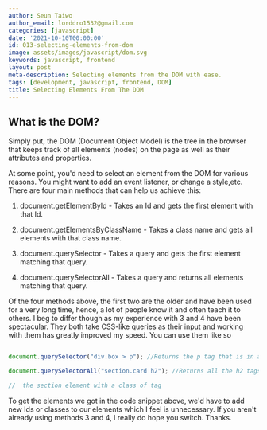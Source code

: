 ```yaml
---
author: Seun Taiwo
author_email: lorddro1532@gmail.com
categories: [javascript]
date: '2021-10-10T00:00:00'
id: 013-selecting-elements-from-dom
image: assets/images/javascript/dom.svg
keywords: javascript, frontend
layout: post
meta-description: Selecting elements from the DOM with ease.
tags: [development, javascript, frontend, DOM]
title: Selecting Elements From The DOM
---
```




## What is the DOM?



Simply put, the DOM (Document Object Model) is the tree in the browser that keeps track of all elements (nodes) on the page as well as their attributes and properties.



At some point, you'd need to select an element from the DOM for various reasons. You might want to add an event listener, or change a style,etc. There are four main methods that can help us achieve this:



1. document.getElementById - Takes an Id and gets the first element with that Id.



2. document.getElementsByClassName - Takes a class name and gets all elements with that class name.



3. document.querySelector - Takes a query and gets the first element matching that query.



4. document.querySelectorAll - Takes a query and returns all elements matching that query.



Of the four methods above, the first two are the older and have been used for a very long time, hence, a lot of people know it and often teach it to others. I beg to differ though as my experience with 3 and 4 have been spectacular. They both take CSS-like queries as their input and working with them has greatly improved my speed. You can use them like so



```js

document.querySelector("div.box > p"); //Returns the p tag that is in a div with a class of box

document.querySelectorAll("section.card h2"); //Returns all the h2 tags that are children ( or grandchildren ) of

//  the section element with a class of tag

```



To get the elements we got in the code snippet above, we'd have to add new Ids or classes to our elements which I feel is unnecessary. If you aren't already using methods 3 and 4, I really do hope you switch. Thanks.
